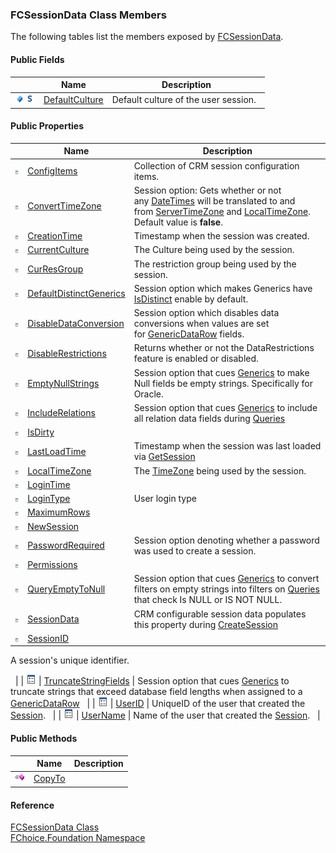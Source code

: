 ﻿### FCSessionData Class Members

The following tables list the members exposed by [FCSessionData](fcSDK~FChoice.Foundation.FCSessionData.md).

#### Public Fields

|   | Name | Description |
| --- | --- | --- |
| ![Public Field](dotnetimages/publicField.png)![static (Shared in Visual Basic)](dotnetimages/static.png) | [DefaultCulture](fcSDK~FChoice.Foundation.FCSessionData~DefaultCulture.md) | Default culture of the user session.   |



#### Public Properties

|   | Name | Description |
| --- | --- | --- |
| ![Public Property](dotnetimages/publicProperty.png) | [ConfigItems](fcSDK~FChoice.Foundation.FCSessionData~ConfigItems.md) | Collection of CRM session configuration items.   |
| ![Public Property](dotnetimages/publicProperty.png) | [ConvertTimeZone](fcSDK~FChoice.Foundation.FCSessionData~ConvertTimeZone.md) | Session option: Gets whether or not any [DateTimes](ms-help://MS.NETFrameworkSDKv1.1/cpref/html/frlrfSystemDateTimeClassTopic.htm) will be translated to and from [ServerTimeZone](fcSDK~FChoice.Foundation.Clarify.ClarifyApplication~ServerTimeZone.md) and [LocalTimeZone](fcSDK~FChoice.Foundation.FCSession~LocalTimeZone.md). Default value is **false**.   |
| ![Public Property](dotnetimages/publicProperty.png) | [CreationTime](fcSDK~FChoice.Foundation.FCSessionData~CreationTime.md) | Timestamp when the session was created.   |
| ![Public Property](dotnetimages/publicProperty.png) | [CurrentCulture](fcSDK~FChoice.Foundation.FCSessionData~CurrentCulture.md) | The Culture being used by the session.   |
| ![Public Property](dotnetimages/publicProperty.png) | [CurResGroup](fcSDK~FChoice.Foundation.FCSessionData~CurResGroup.md) | The restriction group being used by the session.   |
| ![Public Property](dotnetimages/publicProperty.png) | [DefaultDistinctGenerics](fcSDK~FChoice.Foundation.FCSessionData~DefaultDistinctGenerics.md) | Session option which makes Generics have [IsDistinct](fcSDK~FChoice.Foundation.FCGeneric~IsDistinct.md) enable by default.   |
| ![Public Property](dotnetimages/publicProperty.png) | [DisableDataConversion](fcSDK~FChoice.Foundation.FCSessionData~DisableDataConversion.md) | Session option which disables data conversions when values are set for [GenericDataRow](fcSDK~FChoice.Foundation.GenericDataRow~Item.md) fields.   |
| ![Public Property](dotnetimages/publicProperty.png) | [DisableRestrictions](fcSDK~FChoice.Foundation.FCSessionData~DisableRestrictions.md) | Returns whether or not the DataRestrictions feature is enabled or disabled.   |
| ![Public Property](dotnetimages/publicProperty.png) | [EmptyNullStrings](fcSDK~FChoice.Foundation.FCSessionData~EmptyNullStrings.md) | Session option that cues [Generics](fcSDK~FChoice.Foundation.FCGeneric.md) to make Null fields be empty strings. Specifically for Oracle.   |
| ![Public Property](dotnetimages/publicProperty.png) | [IncludeRelations](fcSDK~FChoice.Foundation.FCSessionData~IncludeRelations.md) | Session option that cues [Generics](fcSDK~FChoice.Foundation.FCGeneric.md) to include all relation data fields during [Queries](fcSDK~FChoice.Foundation.FCGeneric~Query.md)   |
| ![Public Property](dotnetimages/publicProperty.png) | [IsDirty](fcSDK~FChoice.Foundation.FCSessionData~IsDirty.md) |   |
| ![Public Property](dotnetimages/publicProperty.png) | [LastLoadTime](fcSDK~FChoice.Foundation.FCSessionData~LastLoadTime.md) | Timestamp when the session was last loaded via [GetSession](fcSDK~FChoice.Foundation.Clarify.ClarifyApplication~GetSession.md)   |
| ![Public Property](dotnetimages/publicProperty.png) | [LocalTimeZone](fcSDK~FChoice.Foundation.FCSessionData~LocalTimeZone.md) | The [TimeZone](fcSDK~FChoice.Foundation.DataObjects.ITimeZone.md) being used by the session.   |
| ![Public Property](dotnetimages/publicProperty.png) | [LoginTime](fcSDK~FChoice.Foundation.FCSessionData~LoginTime.md) |   |
| ![Public Property](dotnetimages/publicProperty.png) | [LoginType](fcSDK~FChoice.Foundation.FCSessionData~LoginType.md) | User login type   |
| ![Public Property](dotnetimages/publicProperty.png) | [MaximumRows](fcSDK~FChoice.Foundation.FCSessionData~MaximumRows.md) |   |
| ![Public Property](dotnetimages/publicProperty.png) | [NewSession](fcSDK~FChoice.Foundation.FCSessionData~NewSession.md) |   |
| ![Public Property](dotnetimages/publicProperty.png) | [PasswordRequired](fcSDK~FChoice.Foundation.FCSessionData~PasswordRequired.md) | Session option denoting whether a password was used to create a session.   |
| ![Public Property](dotnetimages/publicProperty.png) | [Permissions](fcSDK~FChoice.Foundation.FCSessionData~Permissions.md) |   |
| ![Public Property](dotnetimages/publicProperty.png) | [QueryEmptyToNull](fcSDK~FChoice.Foundation.FCSessionData~QueryEmptyToNull.md) | Session option that cues [Generics](fcSDK~FChoice.Foundation.FCGeneric.md) to convert filters on empty strings into filters on [Queries](fcSDK~FChoice.Foundation.FCGeneric~Query.md) that check Is NULL or IS NOT NULL.   |
| ![Public Property](dotnetimages/publicProperty.png) | [SessionData](fcSDK~FChoice.Foundation.FCSessionData~SessionData.md) | CRM configurable session data populates this property during [CreateSession](fcSDK~FChoice.Foundation.Clarify.ClarifyApplication~CreateSession.md)   |
| ![Public Property](dotnetimages/publicProperty.png) | [SessionID](fcSDK~FChoice.Foundation.FCSessionData~SessionID.md) | 
A session's unique identifier.

  |
| ![Public Property](dotnetimages/publicProperty.png) | [TruncateStringFields](fcSDK~FChoice.Foundation.FCSessionData~TruncateStringFields.md) | Session option that cues [Generics](fcSDK~FChoice.Foundation.FCGeneric.md) to truncate strings that exceed database field lengths when assigned to a [GenericDataRow](fcSDK~FChoice.Foundation.GenericDataRow~Item.md)   |
| ![Public Property](dotnetimages/publicProperty.png) | [UserID](fcSDK~FChoice.Foundation.FCSessionData~UserID.md) | UniqueID of the user that created the [Session](fcSDK~FChoice.Foundation.FCSession.md).   |
| ![Public Property](dotnetimages/publicProperty.png) | [UserName](fcSDK~FChoice.Foundation.FCSessionData~UserName.md) | Name of the user that created the [Session](fcSDK~FChoice.Foundation.FCSession.md).   |



#### Public Methods

|   | Name | Description |
| --- | --- | --- |
| ![Public Method](dotnetimages/publicMethod.png) | [CopyTo](fcSDK~FChoice.Foundation.FCSessionData~CopyTo.md) |   |





#### Reference

[FCSessionData Class](fcSDK~FChoice.Foundation.FCSessionData.md)  
[FChoice.Foundation Namespace](fcSDK~FChoice.Foundation_namespace.md)